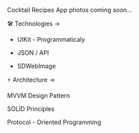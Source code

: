 Cocktail Recipes App photos coming soon...

🛠 Technologies ->

- UIKit - Programmaticaly

- JSON / API

- SDWebImage

⚡️ Architecture ->

MVVM Design Pattern

SOLİD Principles

Protocol - Oriented Programming




